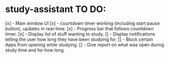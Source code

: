 # study-assistant TO DO:

[x] - Main window UI
[x] - countdown timer working (including start pause button), updates in real-time.
[x] - Progress bar that follows countdown timer.
[x] - Display list of stuff wanting to study.
[] - Display notifications telling the user how long they have been studying for.
[] - Block certain Apps from opening while studying.
[] - Give report on what was open during study time and for how long.

